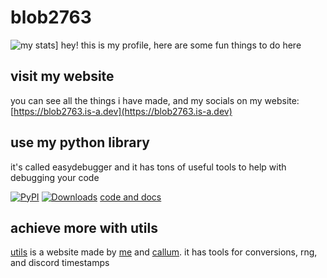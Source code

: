 # blob2763
![my stats](https://github-readme-stats.vercel.app/api?username=Blob2763)]
hey! this is my profile, here are some fun things to do here

## visit my website
you can see all the things i have made, and my socials on my website: [https://blob2763.is-a.dev](https://blob2763.is-a.dev)

## use my python library
it's called easydebugger and it has tons of useful tools to help with debugging your code 

[![PyPI](https://img.shields.io/pypi/v/easydebugger?label=pypi)](https://pypi.org/project/easydebugger/)
[![Downloads](https://pepy.tech/badge/easydebugger)](https://www.pepy.tech/projects/easydebugger)
[code and docs](https://github.com/Blob2763/easydebugger)

## achieve more with utils
[utils](https://utils.is-a.dev) is a website made by [me](https://github.com/Blob2763) and [callum](https://github.com/callumjt). it has tools for conversions, rng, and discord timestamps
